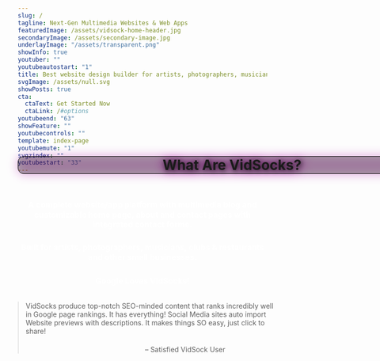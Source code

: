 ```yaml
---
slug: /
tagline: Next-Gen Multimedia Websites & Web Apps
featuredImage: /assets/vidsock-home-header.jpg
secondaryImage: /assets/secondary-image.jpg
underlayImage: "/assets/transparent.png"
showInfo: true
youtuber: ""
youtubeautostart: "1"
title: Best website design builder for artists, photographers, musicians, clubs/restaurants and other small businesses
svgImage: /assets/null.svg
showPosts: true
cta:
  ctaText: Get Started Now
  ctaLink: /#options
youtubeend: "63"
showFeature: ""
youtubecontrols: ""
template: index-page
youtubemute: "1"
svgzindex: ""
youtubestart: "33"
---
```





<h2 class="title1 txtshadow-header" style="font-weight:bold; font-size:200%; background:rgba(0,0,0,0.30); padding:0; margin:0; border-radius:12px; text-align:center;
filter: drop-shadow(0px 0px 10px #ad04a5); text-shadow:2px 2px 10px #222; margin-top:-50px; position:absolute; width:90%; display:flex; justify-content:center; border:1px solid #000;">
What Are VidSocks?</h2>

<br />
<h3 class="" style="color:#fff; font-weight:bold; font-size:115%; margin:1rem 0; text-align:center; padding:5px; border-radius:12px;">
A complete website/app platform with multimedia blog and customizable home page, about and contact pages with integrated contact forms. </h3>



<!-- <h3 class="" style="color:#fff; font-weight:bold; font-size:115%; margin:1rem 0; text-align:center; padding:5px; border-radius:12px;">
Web Apps featuring layered multimedia (animation, photos, video, and audio) crafted to give a whole new experience.
</h3> -->

<h3 class="" style="color:#fff; font-weight:bold; font-size:115%; margin:1rem 0; text-align:center; padding:5px; border-radius:12px;"> Built for artists, photographers, musicians, clubs &amp; restaurants and other small businesses.

</h3>




<h3 class="" style="color:#fff; font-weight:bold; font-size:115%; text-align:center;" >Google Loves VidSocks!</h3>



<blockquote className="frontquote" style="width:100%; margin:2rem auto;">
<p>VidSocks produce top-notch SEO-minded content that ranks incredibly well in Google page rankings. It has everything! Social Media sites auto import Website previews with descriptions. It makes things SO easy, just click to share!  </p>

<div style="text-align:right; margin-right:20%; margin-top:20px;"> – Satisfied VidSock User
</div></blockquote>


<!-- <h4 class="" style="color:#fff; font-weight:bold; font-size:112%; text-align:center;" >Max Content - Reduce Times - Increase SEO</h4> -->








<br />

